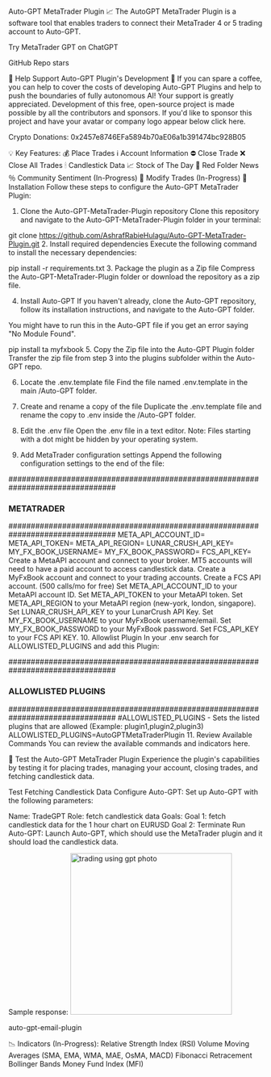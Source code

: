 Auto-GPT MetaTrader Plugin 📈
The AutoGPT MetaTrader Plugin is a software tool that enables traders to connect their MetaTrader 4 or 5 trading account to Auto-GPT.

Try MetaTrader GPT on ChatGPT

GitHub Repo stars

💖 Help Support Auto-GPT Plugin's Development 💖
If you can spare a coffee, you can help to cover the costs of developing Auto-GPT Plugins and help to push the boundaries of fully autonomous AI! Your support is greatly appreciated. Development of this free, open-source project is made possible by all the contributors and sponsors. If you'd like to sponsor this project and have your avatar or company logo appear below click here.

Crypto Donations: 0x2457e8746EFa5894b70aE06a1b391474bc928B05

💡 Key Features:
💰 Place Trades
ℹ️ Account Information
⛔️ Close Trade
❌ Close All Trades
🕯 Candlestick Data
📈 Stock of The Day
📂 Red Folder News
％ Community Sentiment (In-Progress)
📝 Modify Trades (In-Progress)
🔧 Installation
Follow these steps to configure the Auto-GPT MetaTrader Plugin:

1. Clone the Auto-GPT-MetaTrader-Plugin repository
Clone this repository and navigate to the Auto-GPT-MetaTrader-Plugin folder in your terminal:

git clone https://github.com/AshrafRabieHulagu/Auto-GPT-MetaTrader-Plugin.git
2. Install required dependencies
Execute the following command to install the necessary dependencies:

pip install -r requirements.txt
3. Package the plugin as a Zip file
Compress the Auto-GPT-MetaTrader-Plugin folder or download the repository as a zip file.

4. Install Auto-GPT
If you haven't already, clone the Auto-GPT repository, follow its installation instructions, and navigate to the Auto-GPT folder.

You might have to run this in the Auto-GPT file if you get an error saying "No Module Found".

pip install ta myfxbook
5. Copy the Zip file into the Auto-GPT Plugin folder
Transfer the zip file from step 3 into the plugins subfolder within the Auto-GPT repo.

6. Locate the .env.template file
Find the file named .env.template in the main /Auto-GPT folder.

7. Create and rename a copy of the file
Duplicate the .env.template file and rename the copy to .env inside the /Auto-GPT folder.

8. Edit the .env file
Open the .env file in a text editor. Note: Files starting with a dot might be hidden by your operating system.

9. Add MetaTrader configuration settings
Append the following configuration settings to the end of the file:

################################################################################
### METATRADER
################################################################################
META_API_ACCOUNT_ID=
META_API_TOKEN=
META_API_REGION=
LUNAR_CRUSH_API_KEY=
MY_FX_BOOK_USERNAME=
MY_FX_BOOK_PASSWORD=
FCS_API_KEY=
Create a MetaAPI account and connect to your broker.
MT5 accounts will need to have a paid account to access candlestick data.
Create a MyFxBook account and connect to your trading accounts.
Create a FCS API account. (500 calls/mo for free)
Set META_API_ACCOUNT_ID to your MetaAPI account ID.
Set META_API_TOKEN to your MetaAPI token.
Set META_API_REGION to your MetaAPI region (new-york, london, singapore).
Set LUNAR_CRUSH_API_KEY to your LunarCrush API Key.
Set MY_FX_BOOK_USERNAME to your MyFxBook username/email.
Set MY_FX_BOOK_PASSWORD to your MyFxBook password.
Set FCS_API_KEY to your FCS API KEY.
10. Allowlist Plugin
In your .env search for ALLOWLISTED_PLUGINS and add this Plugin:

################################################################################
### ALLOWLISTED PLUGINS
################################################################################
#ALLOWLISTED_PLUGINS - Sets the listed plugins that are allowed (Example: plugin1,plugin2,plugin3)
ALLOWLISTED_PLUGINS=AutoGPTMetaTraderPlugin
11. Review Available Commands
You can review the available commands and indicators here.

🧪 Test the Auto-GPT MetaTrader Plugin
Experience the plugin's capabilities by testing it for placing trades, managing your account, closing trades, and fetching candlestick data.

Test Fetching Candlestick Data
Configure Auto-GPT: Set up Auto-GPT with the following parameters:

Name: TradeGPT
Role: fetch candlestick data
Goals:
Goal 1: fetch candlestick data for the 1 hour chart on EURUSD
Goal 2: Terminate
Run Auto-GPT: Launch Auto-GPT, which should use the MetaTrader plugin and it should load the candlestick data.

Sample response:
<img width="320" alt="trading using gpt photo" src="https://github.com/user-attachments/assets/814a0c30-b8e0-47bb-a2ec-01df579b992c">

auto-gpt-email-plugin

📉 Indicators (In-Progress):
Relative Strength Index (RSI)
Volume
Moving Averages (SMA, EMA, WMA, MAE, OsMA, MACD)
Fibonacci Retracement
Bollinger Bands
Money Fund Index (MFI)
